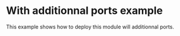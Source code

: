 # With additionnal ports example

This example shows how to deploy this module will additionnal ports.
